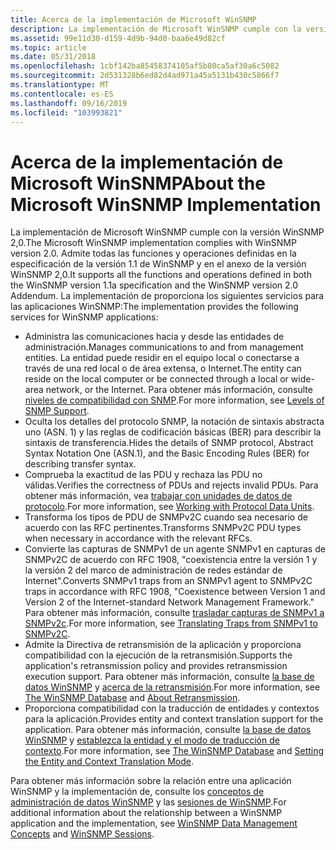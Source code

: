 ```yaml
---
title: Acerca de la implementación de Microsoft WinSNMP
description: La implementación de Microsoft WinSNMP cumple con la versión WinSNMP 2,0.
ms.assetid: 99e11d30-d159-4d9b-94d0-baa6e49d82cf
ms.topic: article
ms.date: 05/31/2018
ms.openlocfilehash: 1cbf142ba85458374105af5b80ca5af30a6c5082
ms.sourcegitcommit: 2d531328b6ed82d4ad971a45a5131b430c5866f7
ms.translationtype: MT
ms.contentlocale: es-ES
ms.lasthandoff: 09/16/2019
ms.locfileid: "103993821"
---
```

# <a name="about-the-microsoft-winsnmp-implementation"></a><span data-ttu-id="bd18f-103">Acerca de la implementación de Microsoft WinSNMP</span><span class="sxs-lookup"><span data-stu-id="bd18f-103">About the Microsoft WinSNMP Implementation</span></span>

<span data-ttu-id="bd18f-104">La implementación de Microsoft WinSNMP cumple con la versión WinSNMP 2,0.</span><span class="sxs-lookup"><span data-stu-id="bd18f-104">The Microsoft WinSNMP implementation complies with WinSNMP version 2.0.</span></span> <span data-ttu-id="bd18f-105">Admite todas las funciones y operaciones definidas en la especificación de la versión 1.1 de WinSNMP y en el anexo de la versión WinSNMP 2,0.</span><span class="sxs-lookup"><span data-stu-id="bd18f-105">It supports all the functions and operations defined in both the WinSNMP version 1.1a specification and the WinSNMP version 2.0 Addendum.</span></span> <span data-ttu-id="bd18f-106">La implementación de proporciona los siguientes servicios para las aplicaciones WinSNMP:</span><span class="sxs-lookup"><span data-stu-id="bd18f-106">The implementation provides the following services for WinSNMP applications:</span></span>

-   <span data-ttu-id="bd18f-107">Administra las comunicaciones hacia y desde las entidades de administración.</span><span class="sxs-lookup"><span data-stu-id="bd18f-107">Manages communications to and from management entities.</span></span> <span data-ttu-id="bd18f-108">La entidad puede residir en el equipo local o conectarse a través de una red local o de área extensa, o Internet.</span><span class="sxs-lookup"><span data-stu-id="bd18f-108">The entity can reside on the local computer or be connected through a local or wide-area network, or the Internet.</span></span> <span data-ttu-id="bd18f-109">Para obtener más información, consulte [niveles de compatibilidad con SNMP](levels-of-snmp-support.md).</span><span class="sxs-lookup"><span data-stu-id="bd18f-109">For more information, see [Levels of SNMP Support](levels-of-snmp-support.md).</span></span>
-   <span data-ttu-id="bd18f-110">Oculta los detalles del protocolo SNMP, la notación de sintaxis abstracta uno (ASN. 1) y las reglas de codificación básicas (BER) para describir la sintaxis de transferencia.</span><span class="sxs-lookup"><span data-stu-id="bd18f-110">Hides the details of SNMP protocol, Abstract Syntax Notation One (ASN.1), and the Basic Encoding Rules (BER) for describing transfer syntax.</span></span>
-   <span data-ttu-id="bd18f-111">Comprueba la exactitud de las PDU y rechaza las PDU no válidas.</span><span class="sxs-lookup"><span data-stu-id="bd18f-111">Verifies the correctness of PDUs and rejects invalid PDUs.</span></span> <span data-ttu-id="bd18f-112">Para obtener más información, vea [trabajar con unidades de datos de protocolo](working-with-protocol-data-units.md).</span><span class="sxs-lookup"><span data-stu-id="bd18f-112">For more information, see [Working with Protocol Data Units](working-with-protocol-data-units.md).</span></span>
-   <span data-ttu-id="bd18f-113">Transforma los tipos de PDU de SNMPv2C cuando sea necesario de acuerdo con las RFC pertinentes.</span><span class="sxs-lookup"><span data-stu-id="bd18f-113">Transforms SNMPv2C PDU types when necessary in accordance with the relevant RFCs.</span></span>
-   <span data-ttu-id="bd18f-114">Convierte las capturas de SNMPv1 de un agente SNMPv1 en capturas de SNMPv2C de acuerdo con RFC 1908, "coexistencia entre la versión 1 y la versión 2 del marco de administración de redes estándar de Internet".</span><span class="sxs-lookup"><span data-stu-id="bd18f-114">Converts SNMPv1 traps from an SNMPv1 agent to SNMPv2C traps in accordance with RFC 1908, "Coexistence between Version 1 and Version 2 of the Internet-standard Network Management Framework."</span></span> <span data-ttu-id="bd18f-115">Para obtener más información, consulte [trasladar capturas de SNMPv1 a SNMPv2c](translating-traps-from-snmpv1-to-snmpv2c.md).</span><span class="sxs-lookup"><span data-stu-id="bd18f-115">For more information, see [Translating Traps from SNMPv1 to SNMPv2C](translating-traps-from-snmpv1-to-snmpv2c.md).</span></span>
-   <span data-ttu-id="bd18f-116">Admite la Directiva de retransmisión de la aplicación y proporciona compatibilidad con la ejecución de la retransmisión.</span><span class="sxs-lookup"><span data-stu-id="bd18f-116">Supports the application's retransmission policy and provides retransmission execution support.</span></span> <span data-ttu-id="bd18f-117">Para obtener más información, consulte [la base de datos WinSNMP](the-winsnmp-database.md) y [acerca de la retransmisión](about-retransmission.md).</span><span class="sxs-lookup"><span data-stu-id="bd18f-117">For more information, see [The WinSNMP Database](the-winsnmp-database.md) and [About Retransmission](about-retransmission.md).</span></span>
-   <span data-ttu-id="bd18f-118">Proporciona compatibilidad con la traducción de entidades y contextos para la aplicación.</span><span class="sxs-lookup"><span data-stu-id="bd18f-118">Provides entity and context translation support for the application.</span></span> <span data-ttu-id="bd18f-119">Para obtener más información, consulte [la base de datos WinSNMP](the-winsnmp-database.md) y [establezca la entidad y el modo de traducción de contexto](setting-the-entity-and-context-translation-mode.md).</span><span class="sxs-lookup"><span data-stu-id="bd18f-119">For more information, see [The WinSNMP Database](the-winsnmp-database.md) and [Setting the Entity and Context Translation Mode](setting-the-entity-and-context-translation-mode.md).</span></span>

<span data-ttu-id="bd18f-120">Para obtener más información sobre la relación entre una aplicación WinSNMP y la implementación de, consulte los [conceptos de administración de datos WinSNMP](winsnmp-data-management-concepts.md) y las [sesiones de WinSNMP](winsnmp-sessions.md).</span><span class="sxs-lookup"><span data-stu-id="bd18f-120">For additional information about the relationship between a WinSNMP application and the implementation, see [WinSNMP Data Management Concepts](winsnmp-data-management-concepts.md) and [WinSNMP Sessions](winsnmp-sessions.md).</span></span>

 

 





